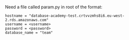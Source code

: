 Need a file called param.py in root of the format:
```
hostname = "database-academy-test.crtvvzmhs8i6.eu-west-2.rds.amazonaws.com"
username = <username>
password = <password>
database_name = "team"
```